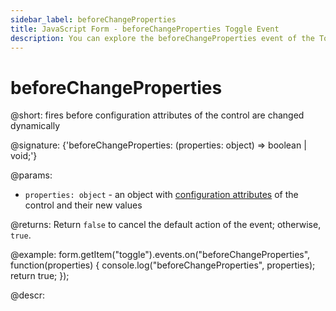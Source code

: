 ```yaml
---
sidebar_label: beforeChangeProperties
title: JavaScript Form - beforeChangeProperties Toggle Event 
description: You can explore the beforeChangeProperties event of the Toggle control of Form in the documentation of the DHTMLX JavaScript UI library. Browse developer guides and API reference, try out code examples and live demos, and download a free 30-day evaluation version of DHTMLX Suite.
---
```


# beforeChangeProperties

@short: fires before configuration attributes of the control are changed dynamically

@signature: {'beforeChangeProperties: (properties: object) => boolean | void;'}

@params:
- `properties: object` - an object with [configuration attributes](form/api/toggle/toggle_setproperties_method.md) of the control and their new values

@returns:
Return `false` to cancel the default action of the event; otherwise, `true`.

@example:
form.getItem("toggle").events.on("beforeChangeProperties", function(properties) {
    console.log("beforeChangeProperties", properties);
    return true;
});

@descr:
